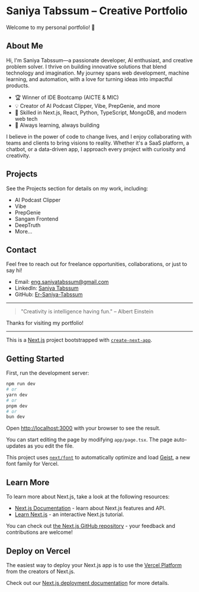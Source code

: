 
# Saniya Tabssum – Creative Portfolio

Welcome to my personal portfolio! 🚀

## About Me

Hi, I'm Saniya Tabssum—a passionate developer, AI enthusiast, and creative problem solver. I thrive on building innovative solutions that blend technology and imagination. My journey spans web development, machine learning, and automation, with a love for turning ideas into impactful products.

- 🏆 Winner of IDE Bootcamp (AICTE & MIC)
- 💡 Creator of AI Podcast Clipper, Vibe, PrepGenie, and more
- 🧠 Skilled in Next.js, React, Python, TypeScript, MongoDB, and modern web tech
- 🌱 Always learning, always building

I believe in the power of code to change lives, and I enjoy collaborating with teams and clients to bring visions to reality. Whether it's a SaaS platform, a chatbot, or a data-driven app, I approach every project with curiosity and creativity.

## Projects
See the Projects section for details on my work, including:
- AI Podcast Clipper
- Vibe
- PrepGenie
- Sangam Frontend
- DeepTruth
- More...

## Contact
Feel free to reach out for freelance opportunities, collaborations, or just to say hi!

- Email: eng.saniyatabssum@gmail.com
- LinkedIn: [Saniya Tabssum](https://www.linkedin.com/in/saniya-tabssum)
- GitHub: [Er-Saniya-Tabssum](https://github.com/Er-Saniya-Tabssum)

---

> "Creativity is intelligence having fun." – Albert Einstein

Thanks for visiting my portfolio!

---
This is a [Next.js](https://nextjs.org) project bootstrapped with [`create-next-app`](https://nextjs.org/docs/app/api-reference/cli/create-next-app).

## Getting Started

First, run the development server:

```bash
npm run dev
# or
yarn dev
# or
pnpm dev
# or
bun dev
```

Open [http://localhost:3000](http://localhost:3000) with your browser to see the result.

You can start editing the page by modifying `app/page.tsx`. The page auto-updates as you edit the file.

This project uses [`next/font`](https://nextjs.org/docs/app/building-your-application/optimizing/fonts) to automatically optimize and load [Geist](https://vercel.com/font), a new font family for Vercel.

## Learn More

To learn more about Next.js, take a look at the following resources:

- [Next.js Documentation](https://nextjs.org/docs) - learn about Next.js features and API.
- [Learn Next.js](https://nextjs.org/learn) - an interactive Next.js tutorial.

You can check out [the Next.js GitHub repository](https://github.com/vercel/next.js) - your feedback and contributions are welcome!

## Deploy on Vercel

The easiest way to deploy your Next.js app is to use the [Vercel Platform](https://vercel.com/new?utm_medium=default-template&filter=next.js&utm_source=create-next-app&utm_campaign=create-next-app-readme) from the creators of Next.js.

Check out our [Next.js deployment documentation](https://nextjs.org/docs/app/building-your-application/deploying) for more details.
